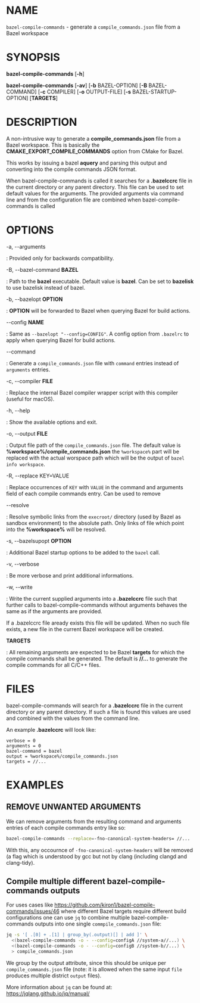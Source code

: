 # NAME

`bazel-compile-commands` - generate a `compile_commands.json` file from a Bazel
workspace

# SYNOPSIS

<!-- deno-fmt-ignore-start -->

**bazel-compile-commands** [**-h**]

**bazel-compile-commands** [**-av**] [**-b** BAZEL-OPTION] [**-B** BAZEL-COMMAND] [**-c** COMPILER] [**-o** OUTPUT-FILE] [**-s** BAZEL-STARTUP-OPTION] [**TARGETS**]

<!-- deno-fmt-ignore-end -->

# DESCRIPTION

A non-intrusive way to generate a **compile_commands.json** file from a Bazel
workspace. This is basically the **CMAKE_EXPORT_COMPILE_COMMANDS** option from
CMake for Bazel.

This works by issuing a bazel **aquery** and parsing this output and converting
into the compile commands JSON format.

When bazel-compile-commands is called it searches for a **.bazelccrc** file in
the current directory or any parent directory. This file can be used to set
default values for the arguments. The provided arguments via command line and
from the configuration file are combined when bazel-compile-commands is called

# OPTIONS

-a, --arguments

: Provided only for backwards compatibility.

-B, --bazel-command **BAZEL**

: Path to the **bazel** executable. Default value is **bazel**. Can be set to
**bazelisk** to use bazelisk instead of bazel.

-b, --bazelopt **OPTION**

: **OPTION** will be forwarded to Bazel when querying Bazel for build actions.

--config **NAME**

: Same as `--bazelopt "--config=CONFIG"`. A config option from `.bazelrc` to
apply when querying Bazel for build actions.

--command

: Generate a `compile_commands.json` file with `command` entries instead of
`arguments` entries.

-c, --compiler **FILE**

: Replace the internal Bazel compiler wrapper script with this compiler (useful
for macOS).

-h, --help

: Show the available options and exit.

-o, --output **FILE**

: Output file path of the `compile_commands.json` file. The default value is
**%workspace%/compile_commands.json** the `%workspace%` part will be replaced
with the actual worspace path which will be the output of
`bazel info workspace`.

-R, --replace KEY=VALUE

: Replace occurrences of `KEY` with `VALUE` in the command and arguments field
of each compile commands entry. Can be used to remove

--resolve

: Resolve symbolic links from the `execroot/` directory (used by Bazel as
sandbox environment) to the absolute path. Only links of file which point into
the **%workspace%** will be resolved.

-s, --bazelsupopt **OPTION**

: Additional Bazel startup options to be added to the `bazel` call.

-v, --verbose

: Be more verbose and print additional informations.

-w, --write

: Write the current supplied arguments into a **.bazelccrc** file such that
further calls to bazel-compile-commands without arguments behaves the same as if
the arguments are provided.

If a .bazelccrc file aready exists this file will be updated. When no such file
exists, a new file in the current Bazel workspace will be created.

**TARGETS**

: All remaining arguments are expected to be Bazel **targets** for which the
compile commands shall be generated. The default is **//...** to generate the
compile commands for all C/C++ files.

# FILES

bazel-compile-commands will search for a **.bazelccrc** file in the current
directory or any parent directory. If such a file is found this values are used
and combined with the values from the command line.

An example **.bazelccrc** will look like:

```
verbose = 0
arguments = 0
bazel-command = bazel
output = %workspace%/compile_commands.json
targets = //...
```

# EXAMPLES

## REMOVE UNWANTED ARGUMENTS

We can remove arguments from the resulting command and arguments entries of each
compile commands entry like so:

```sh
bazel-compile-commands --replace=-fno-canonical-system-headers= //...
```

With this, any occournce of `-fno-canonical-system-headers` will be removed (a
flag which is understood by gcc but not by clang (including clangd and
clang-tidy).

## Compile multiple different bazel-compile-commands outputs

For uses cases like https://github.com/kiron1/bazel-compile-commands/issues/46
where different Bazel targets require different build configurations one can use
`jq` to combine multiple bazel-compile-commands outputs into one single
`commpile_commands.json` file:

```bash
jq -s '[ .[0] + .[1] | group_by(.output)[] | add ]' \
  <(bazel-compile-commands -o - --config=configA //system-a//...) \
  <(bazel-compile-commands -o - --config=configB //system-b//...) \
  > compile_commands.json
```

We group by the output attribute, since this should be unique per
`compile_commands.json` file (note: it is allowed when the same input `file`
produces multiple district `output` files).

More information about `jq` can be found at: https://jqlang.github.io/jq/manual/
